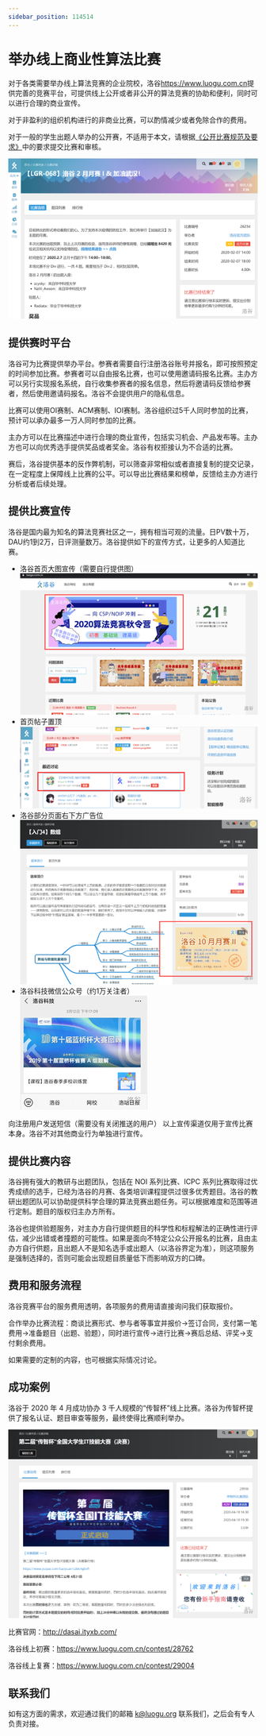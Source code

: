 ```yaml
---
sidebar_position: 114514
---
```


# 举办线上商业性算法比赛

对于各类需要举办线上算法竞赛的企业院校，洛谷<https://www.luogu.com.cn>提供完善的竞赛平台，可提供线上公开或者非公开的算法竞赛的协助和便利，同时可以进行合理的商业宣传。

对于非盈利的组织机构进行的非商业比赛，可以酌情减少或者免除合作的费用。

对于一般的学生出题人举办的公开赛，不适用于本文，请根据[《公开比赛规范及要求》](../../rules/academic/contest-standard.md)中的要求提交比赛和审核。  

![](_image/commercial-contest.png)    

## 提供赛时平台

洛谷可为比赛提供举办平台。参赛者需要自行注册洛谷账号并报名，即可按照预定的时间参加比赛。参赛者可以自由报名比赛，也可以使用邀请码报名比赛。主办方可以另行实现报名系统，自行收集参赛者的报名信息，然后将邀请码反馈给参赛者，然后使用邀请码报名。洛谷不会提供用户的隐私信息。


比赛可以使用OI赛制、ACM赛制、IOI赛制。洛谷组织过5千人同时参加的比赛，预计可以承办最多一万人同时参加的比赛。

主办方可以在比赛描述中进行合理的商业宣传，包括实习机会、产品发布等。主办方也可以向优秀选手提供奖品或者奖金。洛谷有权拒接认为不合适的比赛。

赛后，洛谷提供基本的反作弊机制，可以筛查非常相似或者直接复制的提交记录，在一定程度上保障线上比赛的公平。可以导出比赛结果和榜单，反馈给主办方进行分析或者后续处理。

## 提供比赛宣传

洛谷是国内最为知名的算法竞赛社区之一，拥有相当可观的流量。日PV数十万，DAU约1到2万，日评测量数万。洛谷提供如下的宣传方式，让更多的人知道比赛。

- 洛谷首页大图宣传（需要自行提供图）  
![](_image/cc-home-banner.png)
- 首页帖子置顶  
![](_image/cc-top-post.png)
- 洛谷部分页面右下方广告位
![](_image/cc-ad-block.png)
- 洛谷科技微信公众号（约1万关注者）  
![](_image/cc-wechat-post.png)  

向注册用户发送短信（需要没有关闭推送的用户）
以上宣传渠道仅用于宣传比赛本身。洛谷不对其他商业行为单独进行宣传。

## 提供比赛内容

洛谷拥有强大的教研与出题团队，包括在 NOI 系列比赛、ICPC 系列比赛取得过优秀成绩的选手，已经为洛谷的月赛、各类培训课程提供过很多优秀题目。洛谷的教研出题团队可以协助提供科学合理的算法竞赛出题任务。可以根据难度和范围等进行定制。题目的版权归主办方所有。

洛谷也提供验题服务，对主办方自行提供题目的科学性和标程解法的正确性进行评估，减少出错或者撞题的可能性。如果是面向不特定公众公开报名的比赛，且由主办方自行供题，且出题人不是知名选手或出题人（以洛谷界定为准），则这项服务是强制选择的，否则可能会出现题目质量低下而影响双方的口碑。

## 费用和服务流程

洛谷竞赛平台的服务费用透明，各项服务的费用请直接询问我们获取报价。

合作举办比赛流程：商谈比赛形式、参与者等事宜并报价→签订合同，支付第一笔费用→准备题目（出题、验题），同时进行宣传→进行比赛→赛后总结、评奖→支付剩余费用。

如果需要的定制的内容，也可根据实际情况讨论。

## 成功案例

洛谷于 2020 年 4 月成功协办 3 千人规模的“传智杯”线上比赛。洛谷为传智杯提供了报名认证、题目审查等服务，最终使得比赛顺利举办。  

![](_image/cc-chuanzhibei.png)  

比赛官网：<http://dasai.ityxb.com/>

洛谷线上初赛：<https://www.luogu.com.cn/contest/28762>

洛谷线上复赛：<https://www.luogu.com.cn/contest/29004>

## 联系我们

如有这方面的需求，欢迎通过我们的邮箱 k@luogu.org 联系我们，之后会有专人负责对接。
